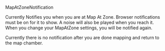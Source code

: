 MapAtZoneNotification

Currently Notifies you when you are at Map At Zone. Browser notifications must be on for it to show. 
A noise will also be played when you reach it. 
When you change your MapAtZone settings, you will be notified again.

Currently there is no notification after you are done mapping and return to the map chamber. 